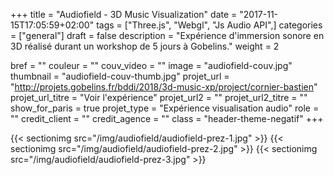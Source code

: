 +++
title = "Audiofield - 3D Music Visualization"
date = "2017-11-15T17:05:59+02:00"
tags = ["Three.js", "Webgl", "Js Audio API",]
categories = ["general"]
draft = false
description = "Expérience d'immersion sonore en 3D réalisé durant un workshop de 5 jours à Gobelins."
weight = 2

bref = ""
couleur = ""
couv_video = ""
image = "audiofield-couv.jpg"
thumbnail = "audiofield-couv-thumb.jpg"
projet_url = "http://projets.gobelins.fr/bddi/2018/3d-music-xp/project/cornier-bastien"
projet_url_titre = "Voir l'expérience"
projet_url2 = ""
projet_url2_titre = ""
show_for_paris = true
projet_type = "Expérience visualisation audio"
role = ""
credit_client = ""
credit_agence = ""
class = "header-theme-negatif"
+++
 
{{< sectionimg src="/img/audiofield/audiofield-prez-1.jpg" >}}
{{< sectionimg src="/img/audiofield/audiofield-prez-2.jpg" >}}
{{< sectionimg src="/img/audiofield/audiofield-prez-3.jpg" >}}